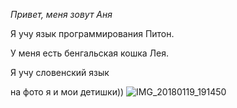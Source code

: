 *Привет, меня зовут Аня*

Я учу язык программирования Питон.

У меня есть бенгальская кошка Лея.

Я учу словенский язык

на фото я и мои детишки))
![IMG_20180119_191450](https://user-images.githubusercontent.com/130922457/235310934-f55cf867-6c1a-4c39-a225-e6da10284d09.jpg)
